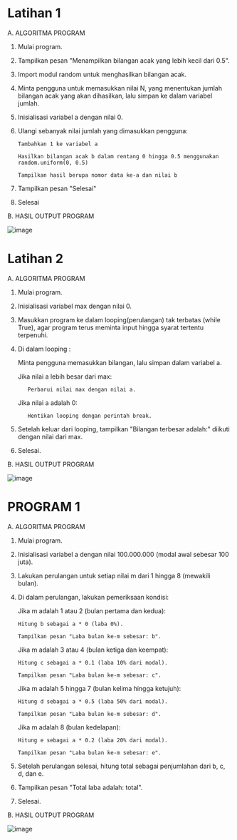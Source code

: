 # Latihan 1

A. ALGORITMA PROGRAM

1. Mulai program.
2. Tampilkan pesan "Menampilkan bilangan acak yang lebih kecil dari 0.5".
3. Import modul random untuk menghasilkan bilangan acak.
4. Minta pengguna untuk memasukkan nilai N, yang menentukan jumlah bilangan acak yang akan dihasilkan, lalu simpan ke dalam variabel jumlah.
5. Inisialisasi variabel a dengan nilai 0.
6. Ulangi sebanyak nilai jumlah yang dimasukkan pengguna:
   
       Tambahkan 1 ke variabel a
   
       Hasilkan bilangan acak b dalam rentang 0 hingga 0.5 menggunakan random.uniform(0, 0.5)
   
       Tampilkan hasil berupa nomor data ke-a dan nilai b
   
6. Tampilkan pesan "Selesai"
7. Selesai

B. HASIL OUTPUT PROGRAM

![image](https://github.com/user-attachments/assets/09a0e850-9d9c-44b5-a3e6-864be814602d)



#

# Latihan 2

A. ALGORITMA PROGRAM

1. Mulai program.
2. Inisialisasi variabel max dengan nilai 0.
3. Masukkan program ke dalam looping(perulangan) tak terbatas (while True), agar program terus meminta input hingga syarat tertentu terpenuhi.
4. Di dalam looping :
   
   Minta pengguna memasukkan bilangan, lalu simpan dalam variabel a.
   
   Jika nilai a lebih besar dari max:
   
          Perbarui nilai max dengan nilai a.
   
   Jika nilai a adalah 0:
   
          Hentikan looping dengan perintah break.
   
6. Setelah keluar dari looping, tampilkan "Bilangan terbesar adalah:" diikuti dengan nilai dari max.
7. Selesai.

B. HASIL OUTPUT PROGRAM

![image](https://github.com/user-attachments/assets/ff05a5a1-60b5-4cb7-afc6-0358d4e660e4)


#

# PROGRAM 1

A. ALGORITMA PROGRAM

1. Mulai program.
2. Inisialisasi variabel a dengan nilai 100.000.000 (modal awal sebesar 100 juta).
3. Lakukan perulangan untuk setiap nilai m dari 1 hingga 8 (mewakili bulan).
4. Di dalam perulangan, lakukan pemeriksaan kondisi:
   
   Jika m adalah 1 atau 2 (bulan pertama dan kedua):
   
       Hitung b sebagai a * 0 (laba 0%).
   
       Tampilkan pesan "Laba bulan ke-m sebesar: b".

   Jika m adalah 3 atau 4 (bulan ketiga dan keempat):
   
       Hitung c sebagai a * 0.1 (laba 10% dari modal).
   
       Tampilkan pesan "Laba bulan ke-m sebesar: c".

   Jika m adalah 5 hingga 7 (bulan kelima hingga ketujuh):
   
       Hitung d sebagai a * 0.5 (laba 50% dari modal).
   
       Tampilkan pesan "Laba bulan ke-m sebesar: d".

   Jika m adalah 8 (bulan kedelapan):
   
       Hitung e sebagai a * 0.2 (laba 20% dari modal).
   
       Tampilkan pesan "Laba bulan ke-m sebesar: e".

7. Setelah perulangan selesai, hitung total sebagai penjumlahan dari b, c, d, dan e.
8. Tampilkan pesan "Total laba adalah: total".
9. Selesai.

B. HASIL OUTPUT PROGRAM

![image](https://github.com/user-attachments/assets/faffbba1-07f3-47cb-b81c-9815e6112ccd)


